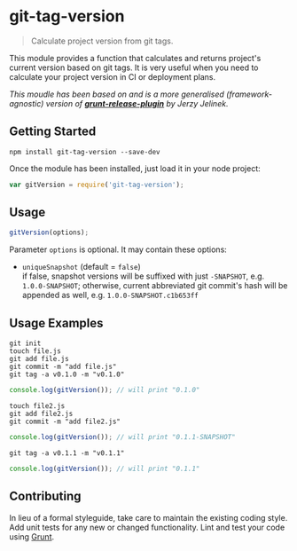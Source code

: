 # git-tag-version

> Calculate project version from git tags.

This module provides a function that calculates and returns project's current version based on git tags.
It is very useful when you need to calculate your project version in CI or deployment plans.

*This moudle has been based on and is a more generalised (framework-agnostic) version of [**grunt-release-plugin**](https://github.com/jln-pl/grunt-release-plugin) by Jerzy Jelinek.*

## Getting Started

```shell
npm install git-tag-version --save-dev
```

Once the module has been installed, just load it in your node project:

```js
var gitVersion = require('git-tag-version');
```

## Usage

```js
gitVersion(options);
```

Parameter `options` is optional. It may contain these options:
- `uniqueSnapshot` (default = `false`)\
    if false, snapshot versions will be suffixed with just `-SNAPSHOT`, e.g. `1.0.0-SNAPSHOT`;
    otherwise, current abbreviated git commit's hash will be appended as well, e.g. `1.0.0-SNAPSHOT.c1b653ff` 

## Usage Examples

```shell
git init
touch file.js
git add file.js
git commit -m "add file.js"
git tag -a v0.1.0 -m "v0.1.0"
```

```js
console.log(gitVersion()); // will print "0.1.0"
```

```shell
touch file2.js
git add file2.js
git commit -m "add file2.js"
```

```js
console.log(gitVersion()); // will print "0.1.1-SNAPSHOT"
```

```shell
git tag -a v0.1.1 -m "v0.1.1"
```

```js
console.log(gitVersion()); // will print "0.1.1"
```

## Contributing
In lieu of a formal styleguide, take care to maintain the existing coding style. Add unit tests for any new or changed functionality. Lint and test your code using [Grunt](http://gruntjs.com/).
